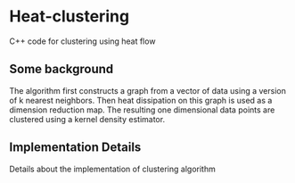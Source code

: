 # Heat-clustering

C++ code for clustering using heat flow

## Some background
The algorithm first constructs a graph from a vector of data using a version of k nearest neighbors. Then heat dissipation on this graph is used as a dimension reduction map. The resulting one dimensional data points are clustered using a kernel density estimator.

## Implementation Details

Details about the implementation of clustering algorithm
